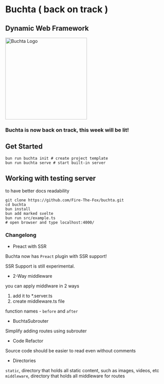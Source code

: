 # Buchta ( back on track )
## Dynamic Web Framework

<img src="./buchta.png" alt="Buchta Logo" width="256"/>

### Buchta is now back on track, this week will be lit!

## Get Started

```
bun run buchta init # create project template
bun run buchta serve # start built-in server
```

## Working with testing server
to have better docs readability
```
git clone https://github.com/Fire-The-Fox/buchta.git
cd buchta
bun install
bun add marked svelte
bun run src/example.ts
# open browser and type localhost:4000/
```

### Changelong
* Preact with SSR

Buchta now has `Preact` plugin with SSR support!

SSR Support is still experimental.

* 2-Way middleware

you can apply middlware in 2 ways<br>
1. add it to *.server.ts<br>
2. create middleware.ts file<br>

function names - `before` and `after`

* BuchtaSubrouter

Simplify adding routes using subrouter

* Code Refactor

Source code should be easier to read even without comments

* Directories

`static`, directory that holds all static content, such as images, videos, etc <br>
`middleware`, directory that holds all middleware for routes